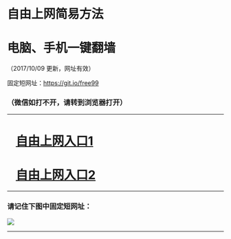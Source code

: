 ﻿# 自由上网简易方法

# 电脑、手机一键翻墙

（2017/10/09 更新，网址有效）

固定短网址：https://git.io/free99

### （微信如打不开，请转到浏览器打开）


***





# &nbsp;&nbsp; <a href="http://ft1843524440.fwq-tz-1001.info/fwqtz01.html?t=100900129142 " target="_blank">自由上网入口1</a>
# &nbsp;&nbsp; <a href="http://ft133981347.fwq-tz-1002.info/fwqtz02.html?t=10090015089 " target="_blank">自由上网入口2</a>
***

### 请记住下图中固定短网址：

<img src="https://s3-us-west-2.amazonaws.com/fwq-1001/yjfq-20170905okok.png" /> 


***

